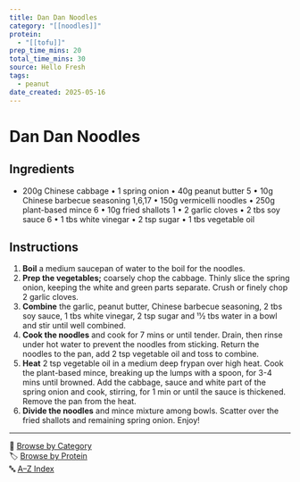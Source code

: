 ```yaml
---
title: Dan Dan Noodles
category: "[[noodles]]"
protein:
  - "[[tofu]]"
prep_time_mins: 20
total_time_mins: 30
source: Hello Fresh
tags:
  - peanut
date_created: 2025-05-16
---
```


# Dan Dan Noodles

## Ingredients

- 200g Chinese cabbage
• 1 spring onion
• 40g peanut butter 5
• 10g Chinese barbecue seasoning 1,6,17
• 150g vermicelli noodles
• 250g plant-based mince 6
• 10g fried shallots 1
• 2 garlic cloves
• 2 tbs soy sauce 6
• 1 tbs white vinegar
• 2 tsp sugar
• 1 tbs vegetable oil

## Instructions

1. **Boil** a medium saucepan of water to the boil for the noodles. 
2. **Prep the vegetables;** coarsely chop the cabbage. Thinly slice the spring onion, keeping the white and green parts separate. Crush or finely chop 2 garlic cloves.  
3. **Combine** the garlic, peanut butter, Chinese barbecue seasoning, 2 tbs soy sauce, 1 tbs white vinegar, 2 tsp sugar and 11⁄2 tbs water in a bowl and stir until well combined.  
4. **Cook the noodles** and cook for 7 mins or until tender. Drain, then rinse under hot water to prevent the noodles from sticking. Return the noodles to the pan, add 2 tsp vegetable oil and toss to combine.  
5. **Heat** 2 tsp vegetable oil in a medium deep frypan over high heat. Cook the plant-based mince, breaking up the lumps with a spoon, for 3-4 mins until browned. Add the cabbage, sauce and white part of the spring onion and cook, stirring, for 1 min or until the sauce is thickened. Remove the pan from the heat.  
6. **Divide the noodles** and mince mixture among bowls. Scatter over the fried shallots and remaining spring onion. Enjoy!

---

📁 [Browse by Category](../indexes/categories.md)  
🏷️ [Browse by Protein](../indexes/protein.md)  
🔤 [A–Z Index](../indexes/alphabet.md)
